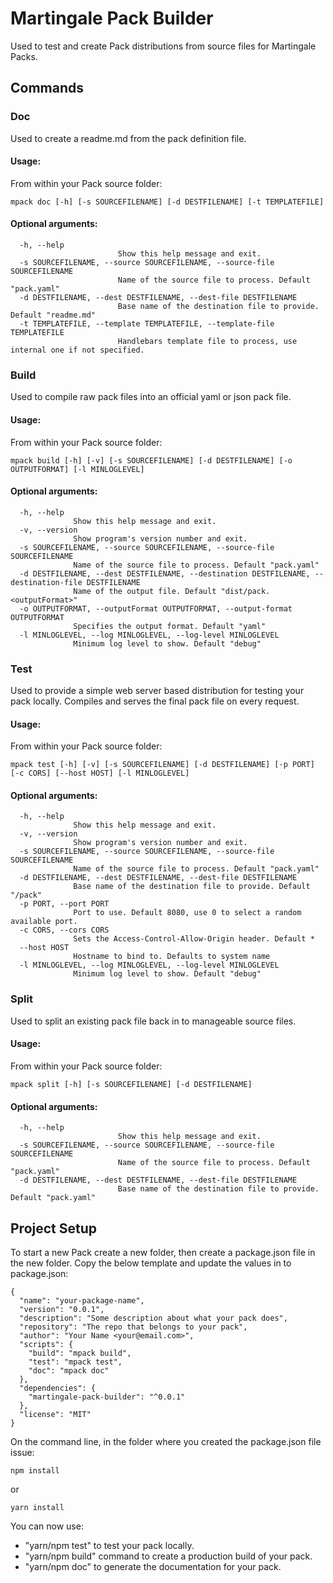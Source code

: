# Martingale Pack Builder

Used to test and create Pack distributions from source files for Martingale Packs.

## Commands

### Doc

Used to create a readme.md from the pack definition file.

#### Usage:

From within your Pack source folder:

```
mpack doc [-h] [-s SOURCEFILENAME] [-d DESTFILENAME] [-t TEMPLATEFILE]
```

#### Optional arguments:
```
  -h, --help            
                        Show this help message and exit.
  -s SOURCEFILENAME, --source SOURCEFILENAME, --source-file SOURCEFILENAME
                        Name of the source file to process. Default "pack.yaml"
  -d DESTFILENAME, --dest DESTFILENAME, --dest-file DESTFILENAME
                        Base name of the destination file to provide. Default "readme.md"
  -t TEMPLATEFILE, --template TEMPLATEFILE, --template-file TEMPLATEFILE
                        Handlebars template file to process, use internal one if not specified.
```

### Build

Used to compile raw pack files into an official yaml or json pack file.

#### Usage:

From within your Pack source folder:

```
mpack build [-h] [-v] [-s SOURCEFILENAME] [-d DESTFILENAME] [-o OUTPUTFORMAT] [-l MINLOGLEVEL]
```

#### Optional arguments:

```
  -h, --help            
              Show this help message and exit.
  -v, --version         
              Show program's version number and exit.
  -s SOURCEFILENAME, --source SOURCEFILENAME, --source-file SOURCEFILENAME
              Name of the source file to process. Default "pack.yaml"
  -d DESTFILENAME, --dest DESTFILENAME, --destination DESTFILENAME, --destination-file DESTFILENAME
              Name of the output file. Default "dist/pack.<outputFormat>"
  -o OUTPUTFORMAT, --outputFormat OUTPUTFORMAT, --output-format OUTPUTFORMAT
              Specifies the output format. Default "yaml"
  -l MINLOGLEVEL, --log MINLOGLEVEL, --log-level MINLOGLEVEL
              Minimum log level to show. Default "debug"
```

### Test

Used to provide a simple web server based distribution for testing your pack locally.  Compiles and serves the final pack file on every request.

#### Usage:

From within your Pack source folder:

```
mpack test [-h] [-v] [-s SOURCEFILENAME] [-d DESTFILENAME] [-p PORT] [-c CORS] [--host HOST] [-l MINLOGLEVEL]
```

#### Optional arguments:

```
  -h, --help            
              Show this help message and exit.
  -v, --version         
              Show program's version number and exit.
  -s SOURCEFILENAME, --source SOURCEFILENAME, --source-file SOURCEFILENAME
              Name of the source file to process. Default "pack.yaml"
  -d DESTFILENAME, --dest DESTFILENAME, --dest-file DESTFILENAME
              Base name of the destination file to provide. Default "/pack"
  -p PORT, --port PORT  
              Port to use. Default 8080, use 0 to select a random available port.
  -c CORS, --cors CORS  
              Sets the Access-Control-Allow-Origin header. Default *
  --host HOST           
              Hostname to bind to. Defaults to system name
  -l MINLOGLEVEL, --log MINLOGLEVEL, --log-level MINLOGLEVEL
              Minimum log level to show. Default "debug"
```

### Split

Used to split an existing pack file back in to manageable source files.

#### Usage:

From within your Pack source folder:

```
mpack split [-h] [-s SOURCEFILENAME] [-d DESTFILENAME]
```

#### Optional arguments:

```
  -h, --help
                        Show this help message and exit.
  -s SOURCEFILENAME, --source SOURCEFILENAME, --source-file SOURCEFILENAME
                        Name of the source file to process. Default "pack.yaml"
  -d DESTFILENAME, --dest DESTFILENAME, --dest-file DESTFILENAME
                        Base name of the destination file to provide. Default "pack.yaml"
```

## Project Setup

To start a new Pack create a new folder, then create a package.json file in the new folder.  Copy the below template and update the values in to package.json:

```
{
  "name": "your-package-name",
  "version": "0.0.1",
  "description": "Some description about what your pack does",
  "repository": "The repo that belongs to your pack",
  "author": "Your Name <your@email.com>",
  "scripts": {
    "build": "mpack build",
    "test": "mpack test",
    "doc": "mpack doc"
  },
  "dependencies": {
    "martingale-pack-builder": "^0.0.1"
  },
  "license": "MIT"
}
```

On the command line, in the folder where you created the package.json file issue:

```
npm install
```

or

```
yarn install
```

You can now use:

 * "yarn/npm test" to test your pack locally.
 * "yarn/npm build" command to create a production build of your pack.
 * "yarn/npm doc" to generate the documentation for your pack.
